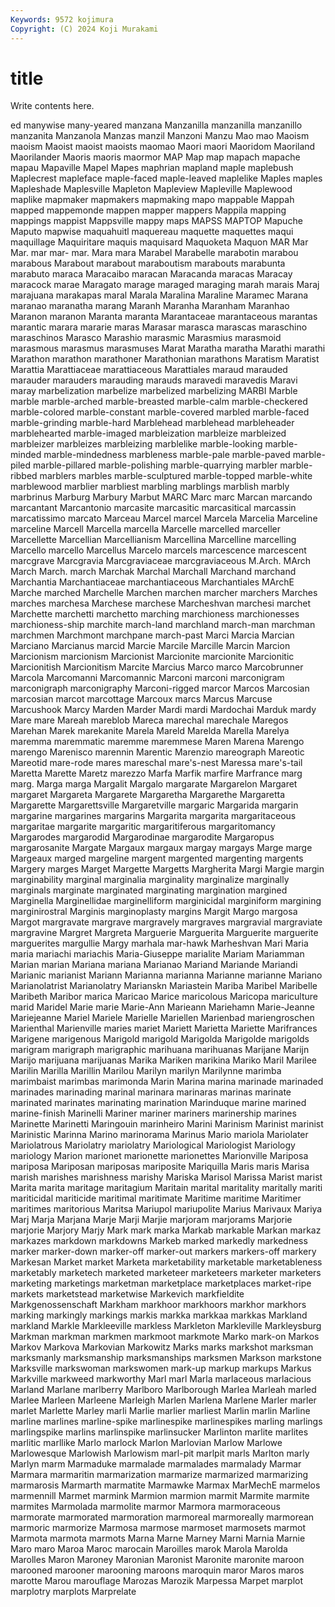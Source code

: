 ```yaml
---
Keywords: 9572 kojimura
Copyright: (C) 2024 Koji Murakami
---
```


# title

Write contents here.



ed manywise many-yeared manzana Manzanilla manzanilla manzanillo
manzanita Manzanola Manzas manzil Manzoni Manzu Mao mao Maoism maoism
Maoist maoist maoists maomao Maori maori Maoridom Maoriland Maorilander Maoris
maoris maormor MAP Map map mapach mapache mapau Mapaville Mapel
Mapes maphrian mapland maple maplebush Maplecrest mapleface maple-faced maple-leaved maplelike
Maples maples Mapleshade Maplesville Mapleton Mapleview Mapleville Maplewood maplike mapmaker
mapmakers mapmaking mapo mappable Mappah mapped mappemonde mappen mapper mappers
Mappila mapping mappings mappist Mappsville mappy maps MAPSS MAPTOP Mapuche
Maputo mapwise maquahuitl maquereau maquette maquettes maqui maquillage Maquiritare maquis
maquisard Maquoketa Maquon MAR Mar Mar. mar mar- mar. Mara
mara Marabel Marabelle marabotin marabou marabous Marabout marabout maraboutism marabouts
marabunta marabuto maraca Maracaibo maracan Maracanda maracas Maracay maracock marae
Maragato marage maraged maraging marah marais Maraj marajuana marakapas maral
Marala Maralina Maraline Maramec Marana maranao maranatha marang Maranh Maranha
Maranham Maranhao Maranon maranon Maranta maranta Marantaceae marantaceous marantas marantic
marara mararie maras Marasar marasca marascas maraschino maraschinos Marasco Marashio
marasmic Marasmius marasmoid marasmous marasmus marasmuses Marat Maratha maratha Marathi
marathi Marathon marathon marathoner Marathonian marathons Maratism Maratist Marattia Marattiaceae
marattiaceous Marattiales maraud marauded marauder marauders marauding marauds maravedi maravedis
Maravi maray marbelization marbelize marbelized marbelizing MARBI Marble marble marble-arched
marble-breasted marble-calm marble-checkered marble-colored marble-constant marble-covered marbled marble-faced marble-grinding marble-hard
Marblehead marblehead marbleheader marblehearted marble-imaged marbleization marbleize marbleized marbleizer marbleizes
marbleizing marblelike marble-looking marble-minded marble-mindedness marbleness marble-pale marble-paved marble-piled marble-pillared
marble-polishing marble-quarrying marbler marble-ribbed marblers marbles marble-sculptured marble-topped marble-white marblewood
marblier marbliest marbling marblings marblish marbly marbrinus Marburg Marbury Marbut
MARC Marc marc Marcan marcando marcantant Marcantonio marcasite marcasitic marcasitical
marcassin marcatissimo marcato Marceau Marcel marcel Marcela Marcelia Marceline marceline
Marcell Marcella marcella Marcelle marcelled marceller Marcellette Marcellian Marcellianism Marcellina
Marcelline marcelling Marcello marcello Marcellus Marcelo marcels marcescence marcescent marcgrave
Marcgravia Marcgraviaceae marcgraviaceous M.Arch. MArch March March. march Marchak Marchal
Marchall Marchand marchand Marchantia Marchantiaceae marchantiaceous Marchantiales MArchE Marche marched
Marchelle Marchen marchen marcher marchers Marches marches marchesa Marchese marchese
Marcheshvan marchesi marchet Marchette marchetti marchetto marching marchioness marchionesses marchioness-ship
marchite march-land marchland march-man marchman marchmen Marchmont marchpane march-past Marci
Marcia Marcian Marciano Marcianus marcid Marcie Marcile Marcille Marcin Marcion
Marcionism marcionism Marcionist Marcionite marcionite Marcionitic Marcionitish Marcionitism Marcite Marcius
Marco marco Marcobrunner Marcola Marcomanni Marcomannic Marconi marconi marconigram marconigraph
marconigraphy Marconi-rigged marcor Marcos Marcosian marcosian marcot marcottage Marcoux marcs
Marcus Marcuse Marcushook Marcy Marden Marder Mardi mardi Mardochai Marduk
mardy Mare mare Mareah mareblob Mareca marechal marechale Maregos Marehan
Marek marekanite Marela Mareld Marelda Marella Marelya maremma maremmatic maremme
maremmese Maren Marena Marengo marengo Marenisco marennin Marentic Marenzio mareograph
Mareotic Mareotid mare-rode mares mareschal mare's-nest Maressa mare's-tail Maretta Marette
Maretz marezzo Marfa Marfik marfire Marfrance marg marg. Marga marga
Margalit Margalo margarate Margarelon Margaret margaret Margareta Margarete Margaretha Margarethe
Margaretta Margarette Margarettsville Margaretville margaric Margarida margarin margarine margarines margarins
Margarita margarita margaritaceous margaritae margarite margaritic margaritiferous margaritomancy Margarodes margarodid
Margarodinae margarodite Margaropus margarosanite Margate Margaux margaux margay margays Marge
marge Margeaux marged margeline margent margented margenting margents Margery marges
Marget Margette Margetts Margherita Margi Margie margin marginability marginal marginalia
marginality marginalize marginally marginals marginate marginated marginating margination margined Marginella
Marginellidae marginelliform marginicidal marginiform margining marginirostral Marginis marginoplasty margins Margit
Margo margosa Margot margravate margrave margravely margraves margravial margraviate margravine
Margret Margreta Marguerie Marguerita Marguerite marguerite marguerites margullie Margy marhala
mar-hawk Marheshvan Mari Maria maria mariachi mariachis Maria-Giuseppe marialite Mariam
Mariamman Marian marian Mariana mariana Marianao Mariand Mariande Mariandi Marianic
marianist Mariann Marianna marianna Marianne marianne Mariano Marianolatrist Marianolatry Marianskn
Mariastein Mariba Maribel Maribelle Maribeth Maribor marica Maricao Marice maricolous
Maricopa mariculture marid Maridel Marie marie Marie-Ann Marieann Mariehamn Marie-Jeanne
Mariejeanne Mariel Mariele Marielle Mariellen Marienbad mariengroschen Marienthal Marienville maries
mariet Mariett Marietta Mariette Marifrances Marigene marigenous Marigold marigold Marigolda
Marigolde marigolds marigram marigraph marigraphic marihuana marihuanas Marijane Marijn Marijo
marijuana marijuanas Marika Mariken marikina Mariko Maril Marilee Marilin Marilla
Marillin Marilou Marilyn marilyn Marilynne marimba marimbaist marimbas marimonda Marin
Marina marina marinade marinaded marinades marinading marinal marinara marinaras marinas
marinate marinated marinates marinating marination Marinduque marine marined marine-finish Marinelli
Mariner mariner mariners marinership marines Marinette Marinetti Maringouin marinheiro Marini
Marinism Marinist marinist Marinistic Marinna Marino marinorama Marinus Mario mariola
Mariolater Mariolatrous Mariolatry mariolatry Mariological Mariologist Mariology mariology Marion marionet
marionette marionettes Marionville Mariposa mariposa Mariposan mariposas mariposite Mariquilla Maris
maris Marisa marish marishes marishness marishy Mariska Marisol Marissa Marist
marist Marita marita maritage maritagium Maritain marital maritality maritally mariti
mariticidal mariticide maritimal maritimate Maritime maritime Maritimer maritimes maritorious Maritsa
Mariupol mariupolite Marius Marivaux Mariya Marj Marja Marjana Marje Marji
Marjie marjoram marjorams Marjorie marjorie Marjory Marjy Mark mark marka
Markab markable Markan markaz markazes markdown markdowns Markeb marked markedly
markedness marker marker-down marker-off marker-out markers markers-off markery Markesan Market
market Marketa marketability marketable marketableness marketably marketech marketed marketeer marketeers
marketer marketers marketing marketings marketman marketplace marketplaces market-ripe markets marketstead
marketwise Markevich markfieldite Markgenossenschaft Markham markhoor markhoors markhor markhors marking
markingly markings markis markka markkaa markkas Markland markland Markle Markleeville
markless Markleton Markleville Markleysburg Markman markman markmen markmoot markmote Marko
mark-on Markos Markov Markova Markovian Markowitz Marks marks markshot marksman
marksmanly marksmanship marksmanships marksmen Markson markstone Marksville markswoman markswomen mark-up
markup markups Markus Markville markweed markworthy Marl marl Marla marlaceous
marlacious Marland Marlane marlberry Marlboro Marlborough Marlea Marleah marled Marlee
Marleen Marleene Marleigh Marlen Marlena Marlene Marler marler marlet Marlette
Marley marli Marlie marlier marliest Marlin marlin Marline marline marlines
marline-spike marlinespike marlinespikes marling marlings marlingspike marlins marlinspike marlinsucker Marlinton
marlite marlites marlitic marllike Marlo marlock Marlon Marlovian Marlow Marlowe
Marlowesque Marlowish Marlowism marl-pit marlpit marls Marlton marly Marlyn marm
Marmaduke marmalade marmalades marmalady Marmar Marmara marmaritin marmarization marmarize marmarized
marmarizing marmarosis Marmarth marmatite Marmawke Marmax MarMechE marmelos marmennill Marmet
marmink Marmion marmion marmit Marmite marmite marmites Marmolada marmolite marmor
Marmora marmoraceous marmorate marmorated marmoration marmoreal marmoreally marmorean marmoric marmorize
Marmosa marmose marmoset marmosets marmot Marmota marmota marmots Marna Marne
Marney Marni Marnia Marnie Maro maro Maroa Maroc marocain Maroilles
marok Marola Marolda Marolles Maron Maroney Maronian Maronist Maronite maronite
maroon marooned marooner marooning maroons maroquin maror Maros maros marotte
Marou marouflage Marozas Marozik Marpessa Marpet marplot marplotry marplots Marprelate
